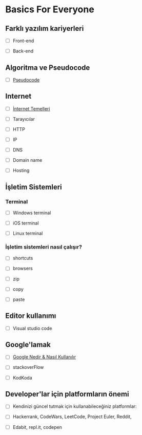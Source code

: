 # Basics For Everyone



## Farklı yazılım kariyerleri 

- [ ] Front-end

- [ ] Back-end

## Algoritma ve Pseudocode

- [ ] [Pseudocode](pseudocode/)

## Internet

- [ ] [İnternet Temelleri](internet/)

- [ ] Tarayıcılar

- [ ] HTTP

- [ ] IP

- [ ] DNS

- [ ] Domain name

- [ ] Hosting

## İşletim Sistemleri

  ### Terminal

- [ ] Windows terminal

- [ ] iOS terminal

- [ ] Linux terminal

### İşletim sistemleri nasıl çalışır?

- [ ] shortcuts
- [ ] browsers
- [ ] zip
- [ ] copy
- [ ] paste 



## Editor kullanımı

- [ ] Visual studio code

## Google'lamak

- [ ] [Google Nedir & Nasıl Kullanılır](google/)

- [ ] stackoverFlow
- [ ] KodKoda

## Developer'lar için platformların önemi

- [ ] Kendinizi güncel tutmak için kullanabileceğiniz platformlar: 
- [ ] Hackerrank, CodeWars, LeetCode, Project Euler, Reddit, 
- [ ] Edabit, repl.it, codepen

